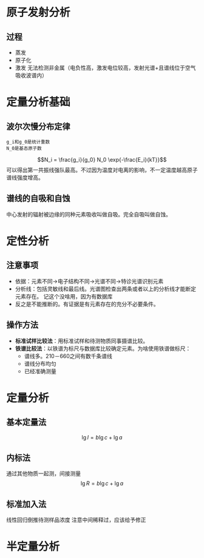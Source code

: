 
# 原子发射分析
## 过程
* 蒸发
* 原子化
* 激发
无法检测非金属（电负性高，激发电位较高，发射光谱+且谱线位于空气吸收波谱内）
# 定量分析基础
## 波尔次慢分布定律
	g_i和g_0是统计重数
	N_0是基态原子数

$$N_i = \frac{g_i}{g_0} N_0 \exp{-\frac{E_i}{kT}}$$
可以得出第一共振线强队最高。不过因为温度对电离的影响，不一定温度越高原子谱线强度增高。
## 谱线的自吸和自蚀
中心发射的辐射被边缘的同种元素吸收叫做自吸。完全自吸叫做自蚀。
# 定性分析
## 注意事项
* 依据：元素不同$\rightarrow$电子结构不同$\rightarrow$光谱不同$\rightarrow$特诊光谱识别元素 
* 分析线：包括灵敏线和最后线。光谱图检查出两条或者以上的分析线才能断定元素存在。
	记这个没啥用，因为有数据库
* 反之是不能推断的。有证据是有元素存在的充分不必要条件。
## 操作方法
* **标准试样比较法**：用标准试样和待测物质同事摄谱比较。
* **铁谱比较法**：以铁谱为标尺与数据库比较确定元素。为啥使用铁谱做标尺：
	* 谱线多。210－660之间有数千条谱线
	* 谱线分布均匀
	* 已经准确测量
# 定量分析 
## 基本定量法
$$\lg I = b\lg c+\lg a$$
## 内标法
通过其他物质一起测，间接测量
$$\lg R = b\lg c + \lg a$$
## 标准加入法
线性回归倒推待测样品浓度 注意中间稀释过，应该给予修正
# 半定量分析
